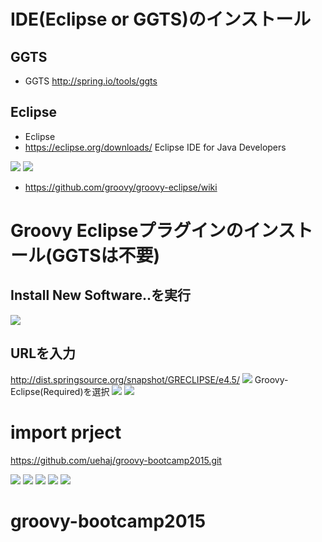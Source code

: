 # IDE(Eclipse or GGTS)のインストール

## GGTS
- GGTS http://spring.io/tools/ggts

## Eclipse
- Eclipse
 - https://eclipse.org/downloads/
  Eclipse IDE for Java Developers
  <img src="images/image1.png" />
  <img src="images/image2.png" />
  
 - https://github.com/groovy/groovy-eclipse/wiki

# Groovy Eclipseプラグインのインストール(GGTSは不要)
## Install New Software..を実行
  <img src="images/image4.png" />

## URLを入力
 http://dist.springsource.org/snapshot/GRECLIPSE/e4.5/
  <img src="images/image5.png" />
Groovy-Eclipse(Required)を選択
  <img src="images/image6.png" />
  <img src="images/image7.png" />
  
# import prject

https://github.com/uehaj/groovy-bootcamp2015.git

<img src="images/image8.png" />

<img src="images/image9.png" />
<img src="images/image10.png" />
<img src="images/image11.png" />
<img src="images/image12.png" />


# groovy-bootcamp2015


